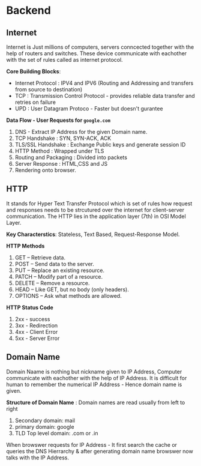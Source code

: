 # Backend 

## Internet
Internet is Just millions of computers, servers conncected together with the help of routers and switches. These device communicate with eachother with the set of rules called as internet protocol. 

**Core Building Blocks**: 
- Internet Protocol : IPV4 and IPV6 (Routing and Addressing and transfers from source to destination)
- TCP : Transmission Control Protocol - provides reliable data transfer and retries on failure
- UPD : User Datagram Protoco - Faster but doesn't gurantee


**Data Flow - User Requests for `google.com`**
1. DNS - Extract IP Address for the given Domain name.
2. TCP Handshake : SYN, SYN-ACK, ACK
3. TLS/SSL Handshake : Exchange Public keys and generate session ID
4. HTTP Method : Wrapped under TLS
5. Routing and Packaging : Divided into packets
6. Server Response : HTML,CSS and JS
7. Rendering onto browser.

## HTTP  
It stands for Hyper Text Transfer Protocol which is set of rules how request and responses needs to be strcutured over the internet for client-server communication. The HTTP lies in the application layer (7th) in OSI Model Layer.

**Key Characterstics**: Stateless, Text Based, Request-Response Model.

**HTTP Methods**
1. GET – Retrieve data.
2. POST – Send data to the server.
3. PUT – Replace an existing resource.
4. PATCH – Modify part of a resource.
5. DELETE – Remove a resource.
6. HEAD – Like GET, but no body (only headers).
7. OPTIONS – Ask what methods are allowed.

**HTTP Status Code**
1. 2xx - success
2. 3xx - Redirection
3. 4xx - Client Error
4. 5xx - Server Error

## Domain Name

Domain Naame is nothing but nickname given to IP Address, Computer communicate with eachother with the help of IP Address. It is difficult for human to remember the numerical IP Address - Hence domain name is given.

**Structure of Domain Name** : Domain names are read usually from left to right
1. Secondary domain: mail
2. primary domain: google
3. TLD Top level domain: .com or .in

When browswer requests for IP Address - It first search the cache or queries the DNS Hierrarchy & after generating domain name browswer now talks with the IP Address.
